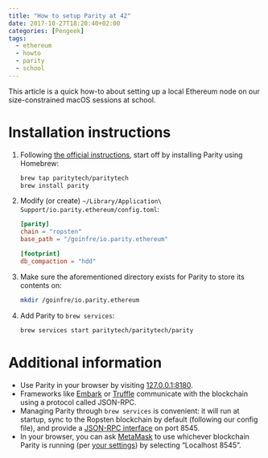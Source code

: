 ```yaml
---
title: "How to setup Parity at 42"
date: 2017-10-27T18:20:40+02:00
categories: [Pengeek]
tags:
  - ethereum
  - howto
  - parity
  - school
---
```


This article is a quick how-to about setting up a local Ethereum node on our
size-constrained macOS sessions at school.

# Installation instructions

1. Following [the official instructions](https://github.com/paritytech/homebrew-paritytech/blob/master/README.md),
start off by installing Parity using Homebrew:

    ``` sh
    brew tap paritytech/paritytech
    brew install parity
    ```

2. Modify (or create) `~/Library/Application\ Support/io.parity.ethereum/config.toml`:

    ``` toml
    [parity]
    chain = "ropsten"
    base_path = "/goinfre/io.parity.ethereum"
    
    [footprint]
    db_compaction = "hdd" 
    ```

3. Make sure the aforementioned directory exists for Parity to store its contents on: 

    ``` sh
    mkdir /goinfre/io.parity.ethereum
    ```

4. Add Parity to `brew services`:

    ``` sh
    brew services start paritytech/paritytech/parity
    ```

# Additional information

- Use Parity in your browser by visiting [127.0.0.1:8180](http://127.0.0.1:8180).
- Frameworks like [Embark](https://github.com/iurimatias/embark-framework) or
  [Truffle](https://github.com/trufflesuite/truffle) communicate with the blockchain
  using a protocol called JSON-RPC.
- Managing Parity through `brew services` is convenient: it will run at startup,
  sync to the Ropsten blockchain by default (following our config file), and provide
  a [JSON-RPC interface](https://github.com/paritytech/parity/wiki/JSONRPC)
  on port 8545.
- In your browser, you can ask [MetaMask](https://metamask.io/) to use whichever
  blockchain Parity is running (per [your settings](http://127.0.0.1:8180/#/settings/parity))
  by selecting “Localhost 8545”.
